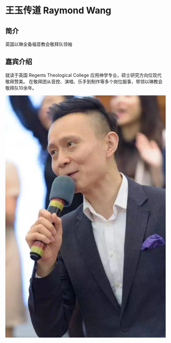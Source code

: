 # 王玉传道 Raymond Wang

## 简介
英国以琳全备福音教会敬拜队领袖

## 嘉宾介绍
就读于英国 Regents Theological College 应用神学专业，硕士研究方向位现代敬拜赞美。
在敬拜团从音控、演唱、乐手到制作等多个岗位服事，带领以琳教会敬拜队10余年。

[//]: # (photos)
![raymond_wang_1](raymond_wang_1.jpeg)
